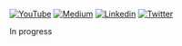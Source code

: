 [![YouTube][youtube-shield]][youtube-url]
[![Medium][medium-shield]][medium-url]
[![Linkedin][linkedin-shield]][linkedin-url]
[![Twitter][twitter-shield]][twitter-url]

In progress


[medium-shield]: https://img.shields.io/badge/medium-%2312100E.svg?&style=for-the-badge&logo=medium&logoColor=white
[medium-url]: https://medium.com/@fer.neutron
[twitter-shield]: https://img.shields.io/badge/twitter-%231DA1F2.svg?&style=for-the-badge&logo=twitter&logoColor=white
[twitter-url]: https://twitter.com/Fernando_LpzV
[linkedin-shield]: https://img.shields.io/badge/linkedin-%230077B5.svg?&style=for-the-badge&logo=linkedin&logoColor=white
[linkedin-url]: https://www.linkedin.com/in/fernando-lopezvelasco/
[youtube-shield]: https://img.shields.io/badge/YouTube-YouTube-red
[youtube-url]: https://www.youtube.com/@ferneutron